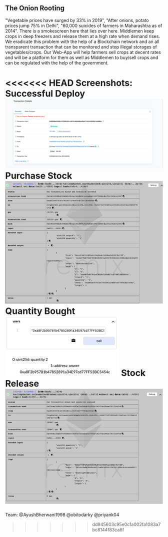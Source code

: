 ## The Onion Rooting

"Vegetable prices have surged by 33% in 2019", "After onions, potato prices jump 75% in Delhi", "60,000 suicides of farmers in Maharashtra as of 2014". There is a smokescreen here that lies over here. Middlemen keep crops in deep freezers and release them at a high rate when demand rises. We eradicate this problem with the help of a Blockchain network and an all transparent transaction that can be monitored and stop illegal storages of vegetables/crops. Our Web-App will help farmers sell crops at decent rates and will be a platform for them as well as Middlemen to buy/sell crops and can be regulated with the help of the government.

<<<<<<< HEAD
Screenshots: 
**Successful Deploy**
![deploy success](https://raw.githubusercontent.com/Amorpheuz/mozfam-app/master/deployment_success.png)
**Purchase Stock**
![purchase stock](https://raw.githubusercontent.com/Amorpheuz/mozfam-app/master/purchaseStock%20success.png)
**Quantity Bought**
![Quantity Bought](https://raw.githubusercontent.com/Amorpheuz/mozfam-app/master/quantity_bought.png)
**Stock Release**
![Stock Release](https://raw.githubusercontent.com/Amorpheuz/mozfam-app/master/releaseStock_success.png)
=======
Team: @AyushBherwani1998 @obitodarky @priyank04
>>>>>>> dd945603c95e0c1a002fa1083a7bc8144f83ca6f
